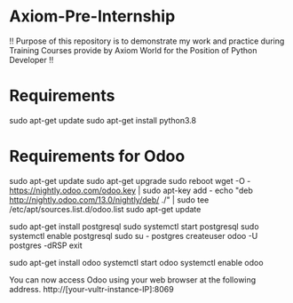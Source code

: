 # Axiom-Pre-Internship
!! Purpose of this repository is to demonstrate my work and practice during Training Courses provide by Axiom World for the Position of Python Developer !!

# Requirements 
sudo apt-get update
sudo apt-get install python3.8

# Requirements for Odoo

sudo apt-get update
sudo apt-get upgrade
sudo reboot
wget -O - https://nightly.odoo.com/odoo.key | sudo apt-key add -
echo "deb http://nightly.odoo.com/13.0/nightly/deb/ ./" | sudo tee /etc/apt/sources.list.d/odoo.list
sudo apt-get update 

sudo apt-get install postgresql
sudo systemctl start postgresql
sudo systemctl enable postgresql
sudo su - postgres
createuser odoo -U postgres -dRSP
exit

sudo apt-get install odoo
systemctl start odoo
systemctl enable odoo

You can now access Odoo using your web browser at the following address.
http://[your-vultr-instance-IP]:8069
